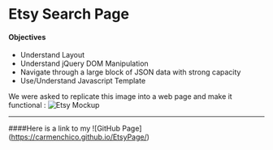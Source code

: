 # Etsy Search Page #

#### Objectives ####

* Understand Layout
* Understand jQuery DOM Manipulation
* Navigate through a large block of JSON data with strong capacity
* Use/Understand Javascript Template




We were asked to replicate this image into a web page and make it functional :
![Etsy Mockup](https://tiy-learn-content.s3.amazonaws.com/2f53270d-5df680fe-etsy-mockup.jpg)
 - - - -

####Here is a link to my ![GitHub Page] (https://carmenchico.github.io/EtsyPage/)
